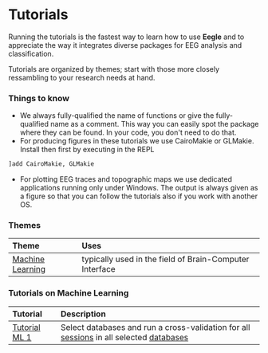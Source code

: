 # Tutorials

Running the tutorials is the fastest way to learn how to use **Eegle** and to appreciate the way it integrates diverse packages for EEG analysis and classification.

Tutorials are organized by themes; start with those more closely ressambling to your research needs at hand.

### Things to know
- We always fully-qualified the name of functions or give the fully-qualified name as a comment. This way you can easily spot the package where they can be found. In your code, you don't need to do that.
- For producing figures in these tutorials we use CairoMakie or GLMakie. Install then first by executing in the REPL

```julia
]add CairoMakie, GLMakie
```

- For plotting EEG traces and topographic maps we use dedicated applications running only under Windows. The output is always given as a figure so that you can follow the tutorials also if you work with another OS.

### Themes

|Theme| Uses|
|:---|:---|
| [Machine Learning](#tutorials-on-machine-learning) | typically used in the field of Brain-Computer Interface |


### Tutorials on Machine Learning
|Tutorial | Description|
|:---|:---|
|[Tutorial ML 1](#tutorial-machine-learning-1) | Select databases and run a cross-validation for all [sessions](#session) in all selected [databases](#database) |




